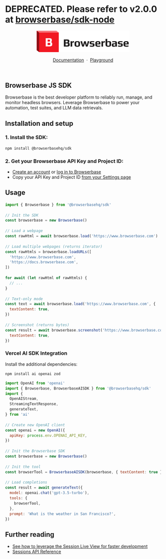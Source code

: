 # DEPRECATED. Please refer to v2.0.0 at [browserbase/sdk-node](https://github.com/browserbase/sdk-node)

<p align="center">
    <picture>
        <source media="(prefers-color-scheme: dark)" srcset="logo/dark.svg"/>
        <img alt="Browserbase logo" src="logo/light.svg" width="300" />
    </picture>
</p>

<p align="center">
    <a href="https://docs.browserbase.com">Documentation</a>
    <span>&nbsp;·&nbsp;</span>
    <a href="https://www.browserbase.com/playground">Playground</a>
</p>
<br/>

## Browserbase JS SDK

Browserbase is the best developer platform to reliably run, manage, and monitor headless browsers.
Leverage Browserbase to power your automation, test suites, and LLM data retrievals.

## Installation and setup

### 1. Install the SDK:

```bash
npm install @browserbasehq/sdk
```

### 2. Get your Browserbase API Key and Project ID:

- [Create an account](https://www.browserbase.com/sign-up) or [log in to Browserbase](https://www.browserbase.com/sign-in)
- Copy your API Key and Project ID [from your Settings page](https://www.browserbase.com/settings)

## Usage

```js
import { Browserbase } from '@browserbasehq/sdk'

// Init the SDK
const browserbase = new Browserbase()

// Load a webpage
const rawHtml = await browserbase.load('https://www.browserbase.com')

// Load multiple webpages (returns iterator)
const rawHtmls = browserbase.loadURLs([
  'https://www.browserbase.com',
  'https://docs.browserbase.com',
])

for await (let rawHtml of rawHtmls) {
  // ...
}

// Text-only mode
const text = await browserbase.load('https://www.browserbase.com', {
  textContent: true,
})

// Screenshot (returns bytes)
const result = await browserbase.screenshot('https://www.browserbase.com', {
  textContent: true,
})
```

### Vercel AI SDK Integration

Install the additional dependencies:

```
npm install ai openai zod
```

```js
import OpenAI from 'openai'
import { Browserbase, BrowserbaseAISDK } from '@browserbasehq/sdk'
import {
  OpenAIStream,
  StreamingTextResponse,
  generateText,
} from 'ai'

// Create new OpenAI client
const openai = new OpenAI({
  apiKey: process.env.OPENAI_API_KEY,
})

// Init the Browserbase SDK
const browserbase = new Browserbase()

// Init the tool
const browserTool = BrowserbaseAISDK(browserbase, { textContent: true })

// Load completions
const result = await generateText({
  model: openai.chat('gpt-3.5-turbo'),
  tools: {
    browserTool,
  },
  prompt: 'What is the weather in San Francisco?',
})
```

## Further reading

- [See how to leverage the Session Live View for faster development](https://docs.browserbase.com/features/session-live-view)
- [Sessions API Reference](https://docs.browserbase.com/reference/api/create-a-session)
